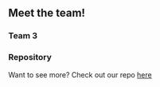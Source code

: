 ## Meet the team!

### Team 3 








### Repository

Want to see more? Check out our repo [here](https://github.com/jtsalisbury/ipaq)
